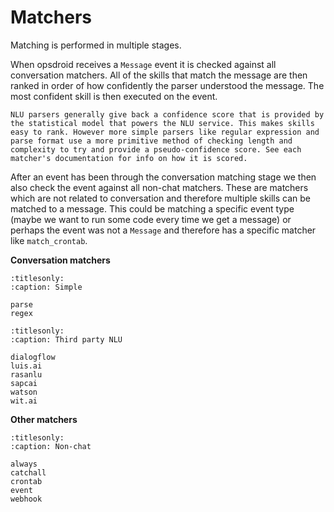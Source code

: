 # Matchers

Matching is performed in multiple stages.

When opsdroid receives a `Message` event it is checked against all conversation matchers. All of the skills that match the message are then ranked in order of how confidently the parser understood the message. The most confident skill is then executed on the event.

```{note}
NLU parsers generally give back a confidence score that is provided by the statistical model that powers the NLU service. This makes skills easy to rank. However more simple parsers like regular expression and parse format use a more primitive method of checking length and complexity to try and provide a pseudo-confidence score. See each matcher's documentation for info on how it is scored.
```

After an event has been through the conversation matching stage we then also check the event against all non-chat matchers. These are matchers which are not related to conversation and therefore multiple skills can be matched to a message. This could be matching a specific event type (maybe we want to run some code every time we get a message) or perhaps the event was not a `Message` and therefore has a specific matcher like `match_crontab`.

**Conversation matchers**

```{toctree}
:titlesonly:
:caption: Simple

parse
regex
```

```{toctree}
:titlesonly:
:caption: Third party NLU

dialogflow
luis.ai
rasanlu
sapcai
watson
wit.ai
```

**Other matchers**

```{toctree}
:titlesonly:
:caption: Non-chat

always
catchall
crontab
event
webhook
```
